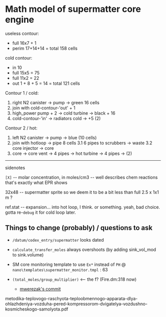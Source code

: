 # Math model of supermatter core engine

useless contour:
- full 16x7 + 1
- perim 17+14+14
= total 158 cells

cold contour:
- in 10
- full 15x5 = 75
- full 11x2 = 22 
- out 1 + 8 + 5 = 14
= total 121 cells

Contour 1 / cold:
1. right N2 canister -> pump -> green 16 cells
2. join with cold-contour-'out' + 1
3. high_power pump + 2 -> cold turbine -> black + 16
4. cold-contour-'in' -> radiators cold -> +5 (2)

Contour 2 / hot:
1. left N2 canister -> pump -> blue (10 cells)
2. join with hotloop -> pipe 8 cells
3.1 6 pipes to scrubbers -> waste
3.2 core injector -> core
4. core -> core vent -> 4 pipes -> hot turbine -> 4 pipes -> (2)



-----

sidenotes

`[X]` -- molar concentration, in moles/cm3 -- well describes chem reactions
that's exactly what EPR shows 


32x48 -- supermatter sprite
so we deem it to be a bit less than full 2.5 x 1x1 m ?


ref.stat -- expansion... into hot loop, I think. or something. yeah, bad choice. gotta re-`debug` it for cold loop later.


## Things to change (probably) / questions to ask

- `/datum/codex_entry/supermatter` looks dated
- `calculate_transfer_moles` always overshoots (by adding sink_vol_mod to sink.volume)

- SM core monitoring template to use `Ex*` instead of `PH`
@ `nano\templates\supermatter_monitor.tmpl` : 63

- `(total_moles/group_multiplier)` <-- the f? (Fire.dm:318 now)
    - [mwerezak's commit](https://github.com/NebulaSS13/Nebula/blob/953e8be44eec5b0c131f2e139be8fc910136ce52/code/ZAS/Fire.dm)

metodika-teplovogo-raschyota-teploobmennogo-apparata-dlya-ohlazhdeniya-vozduha-pered-kompressorom-dvigatelya-vozdushno-kosmicheskogo-samolyota.pdf
